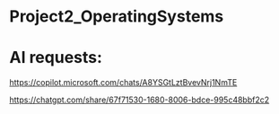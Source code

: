# Project2_OperatingSystems

# AI requests:

https://copilot.microsoft.com/chats/A8YSGtLztBvevNrj1NmTE

https://chatgpt.com/share/67f71530-1680-8006-bdce-995c48bbf2c2
